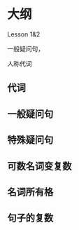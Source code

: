 # 大纲





Lesson 1&2

一般疑问句，

人称代词



## 代词



## 一般疑问句

## 特殊疑问句

## 可数名词变复数

## 名词所有格







## 句子的复数